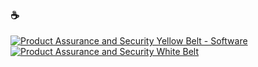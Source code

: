 ### ☕

<!--START_SECTION:badges-->

[![Product Assurance and Security Yellow Belt - Software](https://images.credly.com/size/110x110/images/dffc58a0-7857-4c6d-829b-0e50694fb86c/yellow-sw-belt.png)](http://www.credly.com/badges/0cc965b6-2251-4ccd-87c9-41f0ac94e3a9 "Product Assurance and Security Yellow Belt - Software")
[![Product Assurance and Security White Belt](https://images.credly.com/size/110x110/images/463c9018-6b1d-49a3-b17b-565dfa8b019a/white-belt.png)](http://www.credly.com/badges/e91eabfc-3984-4fda-8f4f-e2e493957f9d "Product Assurance and Security White Belt")
<!--END_SECTION:badges-->

<!--START_SECTION:gen-->

<!--END_SECTION:gen-->
